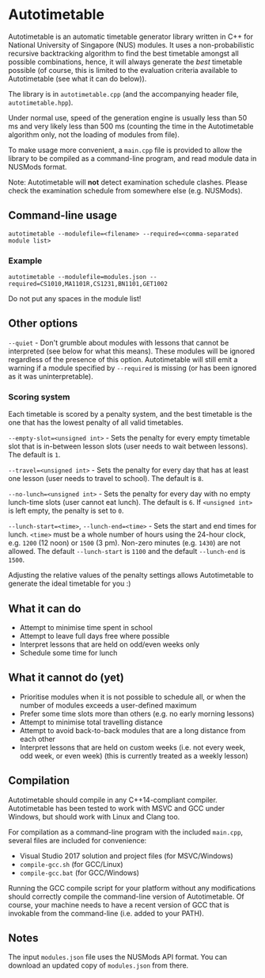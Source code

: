 # Autotimetable

Autotimetable is an automatic timetable generator library written in C++ for National University of Singapore (NUS) modules.  It uses a non-probabilistic recursive backtracking algorithm to find the best timetable amongst all possible combinations, hence, it will always generate the *best* timetable possible (of course, this is limited to the evaluation criteria available to Autotimetable (see what it can do below)).

The library is in `autotimetable.cpp` (and the accompanying header file, `autotimetable.hpp`).

Under normal use, speed of the generation engine is usually less than 50 ms and very likely less than 500 ms (counting the time in the Autotimetable algorithm only, not the loading of modules from file).

To make usage more convenient, a `main.cpp` file is provided to allow the library to be compiled as a command-line program, and read module data in NUSMods format.

Note: Autotimetable will **not** detect examination schedule clashes.  Please check the examination schedule from somewhere else (e.g. NUSMods).

## Command-line usage

`autotimetable --modulefile=<filename> --required=<comma-separated module list>`

### Example

`autotimetable --modulefile=modules.json --required=CS1010,MA1101R,CS1231,BN1101,GET1002`

Do not put any spaces in the module list!

## Other options

`--quiet` - Don't grumble about modules with lessons that cannot be interpreted (see below for what this means).  These modules will be ignored regardless of the presence of this option.  Autotimetable will still emit a warning if a module specified by `--required` is missing (or has been ignored as it was uninterpretable).

### Scoring system

Each timetable is scored by a penalty system, and the best timetable is the one that has the lowest penalty of all valid timetables.

`--empty-slot=<unsigned int>` - Sets the penalty for every empty timetable slot that is in-between lesson slots (user needs to wait between lessons).  The default is `1`.

`--travel=<unsigned int>` - Sets the penalty for every day that has at least one lesson (user needs to travel to school).  The default is `8`.

`--no-lunch=<unsigned int>` - Sets the penalty for every day with no empty lunch-time slots (user cannot eat lunch).  The default is `6`.  If `<unsigned int>` is left empty, the penalty is set to `0`.

`--lunch-start=<time>`, `--lunch-end=<time>` - Sets the start and end times for lunch.  `<time>` must be a whole number of hours using the 24-hour clock, e.g. `1200` (12 noon) or `1500` (3 pm).  Non-zero minutes (e.g. `1430`) are not allowed.  The default `--lunch-start` is `1100` and the default `--lunch-end` is `1500`.

Adjusting the relative values of the penalty settings allows Autotimetable to generate the ideal timetable for you :)

## What it can do

* Attempt to minimise time spent in school
* Attempt to leave full days free where possible
* Interpret lessons that are held on odd/even weeks only
* Schedule some time for lunch

## What it cannot do (yet)

* Prioritise modules when it is not possible to schedule all, or when the number of modules exceeds a user-defined maximum
* Prefer some time slots more than others (e.g. no early morning lessons)
* Attempt to minimise total travelling distance
* Attempt to avoid back-to-back modules that are a long distance from each other
* Interpret lessons that are held on custom weeks (i.e. not every week, odd week, or even week) (this is currently treated as a weekly lesson)

## Compilation

Autotimetable should compile in any C++14-compliant compiler.  Autotimetable has been tested to work with MSVC and GCC under Windows, but should work with Linux and Clang too.

For compilation as a command-line program with the included `main.cpp`, several files are included for convenience:

 * Visual Studio 2017 solution and project files (for MSVC/Windows)
 * `compile-gcc.sh` (for GCC/Linux)
 * `compile-gcc.bat` (for GCC/Windows)

Running the GCC compile script for your platform without any modifications should correctly compile the command-line version of Autotimetable.  Of course, your machine needs to have a recent version of GCC that is invokable from the command-line (i.e. added to your PATH).

## Notes

The input `modules.json` file uses the NUSMods API format.  You can download an updated copy of `modules.json` from there.
